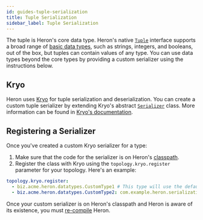 ```yaml
---
id: guides-tuple-serialization
title: Tuple Serialization
sidebar_label: Tuple Serialization
---
```


The tuple is Heron's core data type. Heron's native
[`Tuple`](/api/org/apache/heron/api/tuple/Tuple.html) interface supports
a broad range of [basic data types](../data-model/#using-tuples), such as
strings, integers, and booleans, out of the box, but tuples can contain values
of any type. You can use data types beyond the core types by providing a custom
serializer using the instructions below.

## Kryo

Heron uses [Kryo](https://github.com/EsotericSoftware/kryo) for tuple
serialization and deserialization. You can create a custom tuple serializer by
extending Kryo's abstract
[`Serializer`](http://code.google.com/p/kryo/source/browse/trunk/src/com/esotericsoftware/kryo/Serializer.java)
class. More information can be found in [Kryo's
documentation](https://github.com/EsotericSoftware/kryo#serializers).

## Registering a Serializer

Once you've created a custom Kryo serializer for a type:

1. Make sure that the code for the serializer is on Heron's
[classpath](../compiling/compiling/#classpath).
2. Register the class with Kryo using the `topology.kryo.register` parameter for
your topology. Here's an example:

  ```yaml
  topology.kryo.register:
    - biz.acme.heron.datatypes.CustomType1 # This type will use the default FieldSerializer
    - biz.acme.heron.datatypes.CustomType2: com.example.heron.serialization.CustomSerializer
  ```

Once your custom serializer is on Heron's classpath and Heron is aware of its
existence, you must [re-compile](../compiling/compiling) Heron.